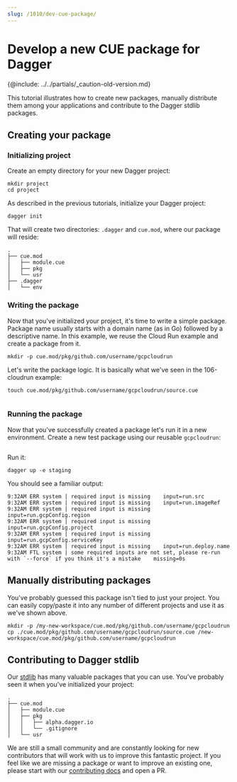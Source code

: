 ```yaml
---
slug: /1010/dev-cue-package/
---
```


# Develop a new CUE package for Dagger

{@include: ../../partials/_caution-old-version.md}

This tutorial illustrates how to create new packages, manually distribute them among your applications and contribute to the Dagger stdlib packages.

## Creating your package

### Initializing project

Create an empty directory for your new Dagger project:

```shell
mkdir project
cd project
```

As described in the previous tutorials, initialize your Dagger project:

```shell
dagger init
```

That will create two directories: `.dagger` and `cue.mod`, where our package will reside:

```shell
.
├── cue.mod
│   ├── module.cue
│   ├── pkg
│   └── usr
├── .dagger
│   └── env
```

### Writing the package

Now that you've initialized your project, it's time to write a simple package. Package name usually starts with a
domain name (as in Go) followed by a descriptive name. In this example, we reuse the Cloud Run example and create a
package from it.

```shell
mkdir -p cue.mod/pkg/github.com/username/gcpcloudrun
```

Let's write the package logic. It is basically what we've seen in the 106-cloudrun example:

```shell
touch cue.mod/pkg/github.com/username/gcpcloudrun/source.cue
```

```cue file=./tests/dev-cue-package/source.cue title="cue.mod/pkg/github.com/username/gcpcloudrun/source.cue"

```

### Running the package

Now that you've successfully created a package let's run it in a new environment. Create a new test package using
our reusable `gcpcloudrun`:

```cue file=./tests/dev-cue-package/script.sh#L3-L16

```

Run it:

```shell
dagger up -e staging
```

You should see a familiar output:

```shell
9:32AM ERR system | required input is missing    input=run.src
9:32AM ERR system | required input is missing    input=run.imageRef
9:32AM ERR system | required input is missing    input=run.gcpConfig.region
9:32AM ERR system | required input is missing    input=run.gcpConfig.project
9:32AM ERR system | required input is missing    input=run.gcpConfig.serviceKey
9:32AM ERR system | required input is missing    input=run.deploy.name
9:32AM FTL system | some required inputs are not set, please re-run with `--force` if you think it's a mistake    missing=0s
```

## Manually distributing packages

You've probably guessed this package isn't tied to just your project. You can easily copy/paste it into any number
of different projects and use it as we've shown above.

```shell
mkdir -p /my-new-workspace/cue.mod/pkg/github.com/username/gcpcloudrun
cp ./cue.mod/pkg/github.com/username/gcpcloudrun/source.cue /new-workspace/cue.mod/pkg/github.com/username/gcpcloudrun
```

## Contributing to Dagger stdlib

Our [stdlib](https://github.com/dagger/dagger/tree/main/stdlib) has many valuable packages that you can use.
You've probably seen it when you've initialized your project:

```shell
.
├── cue.mod
│   ├── module.cue
│   ├── pkg
│   │   ├── alpha.dagger.io
│   │   └── .gitignore
│   └── usr
```

We are still a small community and are constantly looking for new contributors that will work with us to improve this fantastic project. If you feel like we are missing a package or want to improve an existing one, please start with our
[contributing docs](https://github.com/dagger/.github/blob/main/CONTRIBUTING.md) and open a PR.
